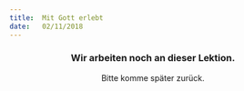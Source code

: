 ```yaml
---
title:  Mit Gott erlebt
date:   02/11/2018
---
```


### <center>Wir arbeiten noch an dieser Lektion.</center>
<center>Bitte komme später zurück.</center>